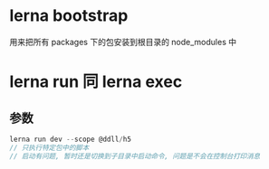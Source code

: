 # lerna bootstrap

用来把所有 packages 下的包安装到根目录的 node_modules 中

# lerna run 同 lerna exec

## 参数

```ts
lerna run dev --scope @ddll/h5
// 只执行特定包中的脚本
// 启动有问题, 暂时还是切换到子目录中启动命令, 问题是不会在控制台打印消息
```
